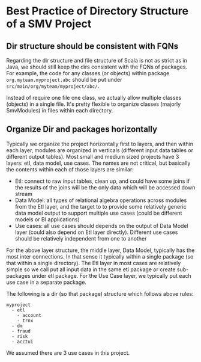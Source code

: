 # Best Practice of Directory Structure of a SMV Project

## Dir structure should be consistent with FQNs
Regarding the dir structure and file structure of Scala is not as strict as in Java, we should still keep the dirs consistent with the FQNs of packages. For example, the code for any classes (or objects) within package `org.myteam.myproject.abc` should be put under `src/main/org/myteam/myproject/abc/`.

Instead of require one file one class, we actually allow multiple classes (objects) in a single file. It's pretty flexible to organize classes (majorly SmvModules) in files within each directory.

## Organize Dir and packages horizontally
Typically we organize the project horizontally first to layers, and then within each layer, modules are organized in verticals (different input data tables or different output tables). Most small and medium sized projects have 3 layers: etl, data model, use cases. The names are not critical, but basically the contents within each of those layers are similar:

* Etl: connect to raw input tables, clean up, and could have some joins if the results of the joins will be the only data which will be accessed down stream
* Data Model: all types of relational algebra operations across modules from the Etl layer, and the target to to provide some relatively generic data model output to support multiple use cases (could be different models or BI applications)
* Use cases: all use cases should depends on the output of Data Model layer (could also depend on Etl layer directly). Different use cases should be relatively independent from one to another

For the above layer structure, the middle layer, Data Model, typically has the most inter connections. In that sense it typically within a single package (so that within a single directory). The Etl layer in most cases are relatively simple so we call put all input data in the same etl package or create sub-packages under etl package. For the Use Case layer, we typically put each use case in a separate package.

The following is a dir (so that package) structure which follows above rules:
```
myproject
  - etl
    - account
    - trnx
  - dm
  - fraud
  - risk
  - acctui
```
We assumed there are 3 use cases in this project.
